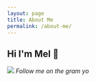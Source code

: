 ```yaml
---
layout: page
title: About Me
permalink: /about-me/
---
```


## Hi I'm Mel 👋
[![](https://melly-c.github.io/blog/images/mel_profile.png)](https://instagram.com/mchallb)
*Follow me on the gram yo*